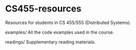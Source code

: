 # CS455-resources
Resources for students in CS 455/555 (Distributed Systems).

examples/ All the code examples used in the course.

readings/ Supplementary reading materials.

